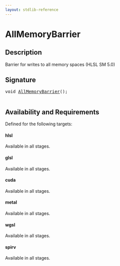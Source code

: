 ```yaml
---
layout: stdlib-reference
---
```


# AllMemoryBarrier

## Description

Barrier for writes to all memory spaces (HLSL SM 5.0)




## Signature 

<pre>
<span class="code_keyword">void</span> <a href="/stdlib-reference/global-decls/AllMemoryBarrier">AllMemoryBarrier</a>();

</pre>

## Availability and Requirements

Defined for the following targets:

#### hlsl
Available in all stages.

#### glsl
Available in all stages.

#### cuda
Available in all stages.

#### metal
Available in all stages.

#### wgsl
Available in all stages.

#### spirv
Available in all stages.



